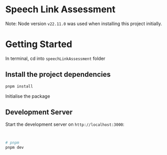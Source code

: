 # Speech Link Assessment

Note: Node version `v22.11.0` was used when installing this project initially.


# Getting Started


In terminal, cd into `speechLinkAssessment` folder


## Install the project dependencies

```Bash
pnpm install
```

Initialise the package

## Development Server

Start the development server on `http://localhost:3000`:

```bash


# pnpm
pnpm dev

```
